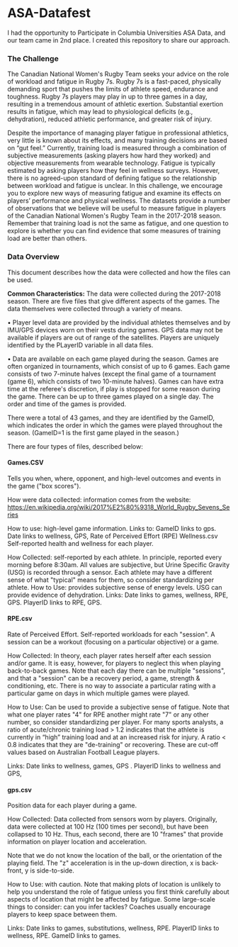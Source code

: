 # ASA-Datafest

I had the opportunity to Participate in Columbia Universities ASA Data, and our team came in 2nd place. I created this repository to share our approach. 


### The Challenge

The Canadian National Women's Rugby Team seeks your advice on the role of workload and fatigue in Rugby 7s. Rugby 7s is a fast-paced, 
physically demanding sport that pushes the limits of athlete speed, endurance and toughness. Rugby 7s players may play in up to three games
in a day, resulting in a tremendous amount of athletic exertion. Substantial exertion results in fatigue, which may lead to physiological 
deficits (e.g., dehydration), reduced athletic performance, and greater risk of injury.

Despite the importance of managing player fatigue in professional athletics, very little is known about its effects, and many training 
decisions are based on “gut feel.”  Currently, training load is measured through a combination of subjective measurements (asking players 
how hard they worked) and objective measurements from wearable technology. Fatigue is typically estimated by asking players how they feel 
in wellness surveys. However, there is no agreed-upon standard of defining fatigue so the relationship between workload and fatigue is 
unclear. In this challenge, we encourage you to explore new ways of measuring fatigue and examine its effects on players’ performance and
 physical wellness. The datasets provide a number of observations that we believe will be useful to measure fatigue in players of the
 Canadian National Women's Rugby Team in the 2017-2018 season. Remember that training load is not the same as fatigue, and one question 
 to explore is whether you can find evidence that some measures of training load are better than others. 


### Data Overview
This document describes how the data were collected and how the files can be used.

**Common Characteristics:** 
The data were collected during the 2017-2018 season.  There are five files that give different aspects of the games.  The data themselves were collected through a variety of means.

• Player level data are provided by the individual athletes themselves and by IMU/GPS devices worn on their vests during games.  GPS data may not be available if players are out of range of the satellites.  Players are uniquely identified by the PLayerID variable in all data files.

• Data are available on each game played during the season.  Games are often organized in tournaments, which consist of up to 6 games.  Each game consists of two 7-minute halves (except the final game of a tournament (game 6), which consists of  two 10-minute halves).  Games can have extra time at the referee's discretion, if play is stopped for some reason during the game.  There can be up to three games played on a single day.  The order and time of the games is provided. 

There were a total of 43 games, and they are identified by the GameID, which indicates the order in which the games were played throughout the season.  (GameID=1 is the first game played in the season.)

There are four types of files, described below:

#### Games.CSV
Tells you when, where, opponent, and high-level outcomes and events in the game ("box scores").

How were data collected:  information comes from the website: https://en.wikipedia.org/wiki/2017%E2%80%9318_World_Rugby_Sevens_Series

How to use: high-level game information.
Links to:  GameID links to gps.  Date links to wellness, GPS, Rate of Perceived Effort (RPE)
Wellness.csv
Self-reported health and wellness for each player.

How Collected: self-reported by each athlete.  In principle, reported every morning before 8:30am.  All values are subjective, but Urine Specific Gravity (USG)  is recorded through a sensor.  Each athlete may have a different sense of what "typical" means for them, so consider standardizing per athlete. 
How to Use: provides subjective sense of energy levels.  USG can provide evidence of dehydration.
Links: Date links to games, wellness, RPE, GPS.  PlayerID links to RPE, GPS.

#### RPE.csv
Rate of Perceived Effort.  Self-reported workloads for each "session".  A session can be a workout (focusing on a particular objective) or a game.

How Collected:  In theory, each player rates herself after each session and/or game.  It is easy, however, for players to neglect this when playing back-to-back games.  Note that each day there can be multiple "sessions", and that a "session" can be a recovery period, a game, strength & conditioning, etc.  There is no way to associate a particular rating with a particular game on days in which multiple games were played.

How to Use: Can be used to provide a subjective sense of fatigue.  Note that what one player rates "4" for RPE another might rate  "7" or any other number, so consider standardizing per player.  For many sports analysts, a ratio of acute/chronic training load > 1.2 indicates that the athlete is currently in “high” training load and at an increased risk for injury.  A ratio < 0.8 indicates that they are "de-training" or recovering.  These are cut-off values based on Australian Football League players.

Links: Date links to wellness, games, GPS .  PlayerID links to wellness and GPS, 

#### gps.csv
Position data for each player during a game.

How Collected: Data collected from sensors worn by players.  Originally, data were collected at 100 Hz (100 times per second), but have been collapsed to 10 Hz. Thus, each second, there are 10 "frames" that provide information on player location and acceleration.

 Note that we do not know the location of the ball, or the orientation of the playing field.  The "z" acceleration is in the  up-down direction, x is back-front, y is side-to-side.

How to Use: with caution.  Note that making plots of location is unlikely to help you understand the role of fatigue unless you first think carefully about aspects of location that might be affected by fatigue.  Some large-scale things to consider:  can you infer tackles?  Coaches usually encourage players to keep space between them.

Links: Date links to games, substitutions, wellness, RPE.  PlayerID links to wellness, RPE. GameID links to games.

